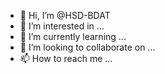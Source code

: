 - 👋 Hi, I’m @HSD-BDAT
- 👀 I’m interested in ...
- 🌱 I’m currently learning ...
- 💞️ I’m looking to collaborate on ...
- 📫 How to reach me ...

<!---
HSD-BDAT/HSD-BDAT is a ✨ special ✨ repository because its `README.md` (this file) appears on your GitHub profile.
You can click the Preview link to take a look at your changes.
--->
